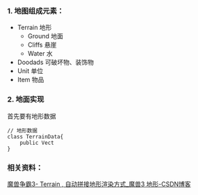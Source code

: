 

### 1. 地图组成元素：

- Terrain 地形
  - Ground 地面
  - Cliffs 悬崖
  - Water 水
- Doodads 可破坏物、装饰物
- Unit 单位
- Item 物品



### 2. 地面实现

首先要有地形数据

```
// 地形数据
class TerrainData{
	public Vect
}
```





### 相关资料：

[魔兽争霸3- Terrain , 自动拼接地形渲染方式_魔兽3 地形-CSDN博客](https://blog.csdn.net/blizmax6/article/details/6736783)


